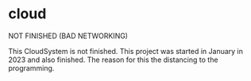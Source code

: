 # cloud
NOT FINISHED (BAD NETWORKING)


This CloudSystem is not finished. This project was started in January in 2023 and also finished. The reason for this the distancing to the programming.
